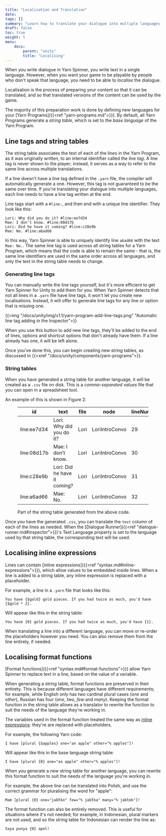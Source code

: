 ```yaml
---
title: "Localisation and Translation"
date: 
tags: []
summary: "Learn how to translate your dialogue into multiple languages."
draft: false
toc: true
weight: 5
menu: 
    docs:
        parent: "unity"
        title: "Localising"
---
```


When you write dialogue in Yarn Spinner, you write text in a single language. However, when you want your game to be playable by people who don't speak that language, you need to be able to *localise* the dialogue. 

Localisation is the process of preparing your content so that it can be translated, and so that translated versions of the content can be used by the game.

The majority of this preparation work is done by defining new languages for your [Yarn Programs]({{<ref "yarn-programs.md">}}). By default, all Yarn Programs generate a *string table*, which is set to the *base language* of the Yarn Program.

## Line tags and string tables

The string table associates the text of each of the lines in the Yarn Program, as it was originally written, to an internal identifier called the *line tag*. A line tag is never shown to the player; instead, it serves as a way to refer to the same line across multiple translations.

If a line doesn't have a line tag defined in the `.yarn` file, the compiler will automatically generate a one. However, this tag is not guaranteed to be the same over time. If you're translating your dialogue into multiple languages, each line needs to have a line tag written at the end.

Line tags start with a `#line:`, and then end with a unique line identifier. They look like this:

```yarn
Lori: Why did you do it? #line:ee7d34
Mae: I don’t know. #line:08d17b
Lori: Did he have it coming? #line:c28e9b
Mae: No. #line:a6ad66
```

In this way, Yarn Spinner is able to uniquely identify line `a6ad66` with the text `Mae: No.`. The same line tag is used across all string tables for a Yarn Program, which means that the code is able to remain the same - that is, the same line identifiers are used in the same order across all languages, and only the text in the string table needs to change.

### Generating line tags

You can manually write the line tags yourself, but it's more efficient to get Yarn Spinner for Unity to add them for you. When Yarn Spinner detects that not all lines in a `.yarn` file have line tags, it won't let you create new localisations. Instead, it will offer to generate line tags for any line or option that is missing one.

{{<img "/docs/unity/img/v1.1/yarn-program-add-line-tags.png" "Automatic line tag adding in the Inspector">}}

When you use this button to add new line tags, they'll be added to the end of lines, options and shortcut options that don't already have them. If a line already has one, it will be left alone.

Once you've done this, you can begin creating new string tables, as discussed in {{<xref "/docs/unity/components/yarn-programs">}}.

### String tables

When you have generated a string table for another language, it will be created as a `.csv` file on disk. This is a *comma-separated values* file that you can open in a spreadsheet tool.

An example of this is shown in Figure 2:

<figure>

| id          | text                         | file | node           | lineNumber | 
|-------------|------------------------------|------|----------------|------------| 
| line:ee7d34 | Lori: Why did you do it?     | Lori | LoriIntroConvo | 29         | 
| line:08d17b | Mae: I don’t know.           | Lori | LoriIntroConvo | 30         | 
| line:c28e9b | Lori: Did he have it coming? | Lori | LoriIntroConvo | 31         | 
| line:a6ad66 | Mae: No.                     | Lori | LoriIntroConvo | 32         | 

<figcaption>Part of the string table generated from the above code.</figcaption>

</figure>

Once you have the generated `.csv`, you can translate the `text` column of each of the lines as needed. When the [Dialogue Runner]({{<ref "dialogue-runner.md#inspector">}})'s Text Language property is set to the language used by that string table, the corresponding text will be used.

## Localising inline expressions

Lines can contain [inline expressions]({{<ref "syntax.md#inline-expressions">}}), which allow values to be embedded inside lines. When a line is added to a string table, any inline expression is replaced with a placeholder.

For example, a line in a `.yarn` file that looks like this:

```yarn
You have {$gold} gold pieces. If you had twice as much, you'd have {$gold * 2}.
```

Will appear like this in the string table:

```
You have {0} gold pieces. If you had twice as much, you'd have {1}.
```

When translating a line into a different language, you can move or re-order the placeholders however you need. You can also remove them from the line entirely, if needed.

## Localising format functions

[Format functions]({{<ref "syntax.md#format-functions">}}) allow Yarn Spinner to replace text in a line, based on the value of a variable. 

When generating a string table, format functions are preserved in their entirety. This is because different languages have different requirements; for example, while English only has two cardinal plural cases (*one* and *other*), Russian has four (*one*, *two*, *few* and *many*). Keeping the format function in the string table allows as a translator to rewrite the function to suit the needs of the language they're working in.

The variables used in the format function treated the same way as [inline expressions](#localising-inline-expressions): they're are replaced with placeholders.

For example, the following Yarn code:

```yarn
I have [plural {$apples} one="an apple" other="% apples"]!
```

Will appear like this in the base language string table:

```
I have [plural {0} one="an apple" other="% apples"]!
```

When you generate a new string table for another language, you can rewrite this format function to suit the needs of the language you're working in.

For example, the above line can be translated into Polish, and use the correct grammar for pluralising the word for "apple":

```
Mam [plural {0} one="jabłko" few="% jabłka" many="% jabłek"]!
```

The format function can also be entirely removed. This is useful for situations where it's not needed; for example, in Indonesian, plural markers are not used, and so the string table for Indonesian can render the line as:

```
Saya punya {0} apel!
```